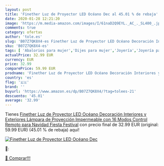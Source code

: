 ```yaml
---
layout: post
title: 'Finether Luz de Proyector LED Océano Dec al 45.01 % de rebaja'
date: 2020-01-28 12:21:20
image: 'https://m.media-amazon.com/images/I/61naD2Q9EYL._AC_._SL400_.jpg'
comments: true
category: ofertas
author: 'tole.es'
slug: 'B07Z7QK8X4-es Finether Luz de Proyector LED Océano Decoración Interiores...'
sku: 'B07Z7QK8X4-es'
tags: [ 'Abalorios para mujer','Dijes para mujer','Joyería','Joyería para mujer','navidad', ]
actualPrice: 32.99 EUR
currency: EUR
price: 32.99
comparePrice: 59.99 EUR
prodname: 'Finether Luz de Proyector LED Océano Decoración Interiores y Exteriores Lámpara de Proyección Impermeable con 16 Modos  Control Remoto  para Navidad Fiesta Festival'
country: 'es'
flag: '🇪🇸'
brand: ''
buyurl: 'https://www.amazon.es/dp/B07Z7QK8X4/?tag=tolees-21'
descuento: '45.01'
average: '32.99'
---
```


Tienes [Finether Luz de Proyector LED Océano Decoración Interiores y Exteriores Lámpara de Proyección Impermeable con 16 Modos  Control Remoto  para Navidad Fiesta Festival](https://www.amazon.es/dp/B07Z7QK8X4/?tag=tolees-21) con precio final de  32.99 EUR (original: 59.99 EUR) (45.01 %  de rebaja) aqui!

[![Finether Luz de Proyector LED Océano Dec](https://m.media-amazon.com/images/I/61naD2Q9EYL._AC_._SL400_.jpg)](https://www.amazon.es/dp/B07Z7QK8X4/?tag=tolees-21)

🔎:


[🛒 Comprar!!!](https://www.amazon.es/dp/B07Z7QK8X4/?tag=tolees-21)
